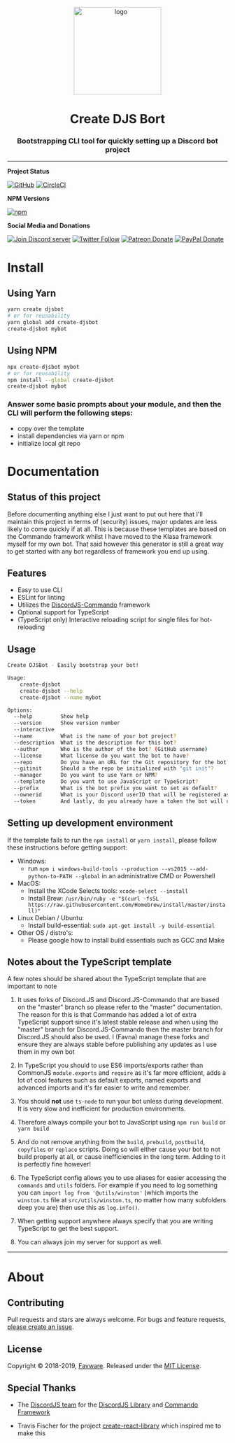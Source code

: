 <div align="center">
  <p>
  <a href="https://favware.tech"><img src="https://cdn.favware.tech/img/create-discordbot.png" height="200" alt="logo"/></a>
  </p>

  <p>
<h1> Create DJS Bort </h1>
<h3> Bootstrapping CLI tool for quickly setting up a Discord bot project </h3>
  </p>

</div>

---

**Project Status**

[![GitHub](https://img.shields.io/github/license/favware/create-djsbot?logo=github&style=flat-square)](https://github.com/favware/create-djsbot/blob/master/LICENSE.md)
[![CircleCI](https://img.shields.io/circleci/build/github/favware/create-djsbot?logo=circleci&style=flat-square)](https://circleci.com/gh/favware/create-djsbot/tree/master)

**NPM Versions**

[![npm](https://img.shields.io/npm/v/create-djsbot?color=crimson&label=create-djsbot%20version&logo=npm&style=flat-square)](https://www.npmjs.com/package/create-djsbot)

**Social Media and Donations**

[![Join Discord server](https://img.shields.io/discord/512303595966824458?color=697EC4&label=Join%20Discord%20Server&logo=discord&logoColor=FDFEFE&style=flat-square)](https://join.favware.tech/)
[![Twitter Follow](https://img.shields.io/twitter/follow/favna_?label=Follow%20@Favna_&logo=twitter&colorB=1DA1F2&style=flat-square)](https://twitter.com/Favna_/follow)
[![Patreon Donate](https://img.shields.io/badge/patreon-donate-brightgreen.svg?label=Donate%20with%20Patreon&logo=patreon&colorB=F96854&style=flat-square&link=https://donate.favware.tech/patreon)](https://donate.favware.tech/patreon)
[![PayPal Donate](https://img.shields.io/badge/paypal-donate-brightgreen.svg?label=Donate%20with%20Paypal&logo=paypal&colorB=00457C&style=flat-square&link=https://donate.favware.tech/paypal)](https://donate.favware.tech/paypal)

# Install

## Using Yarn

```sh
yarn create djsbot
# or for reusability
yarn global add create-djsbot
create-djsbot mybot
```

## Using NPM

```sh
npx create-djsbot mybot
# or for reusability
npm install --global create-djsbot
create-djsbot mybot
```

### Answer some basic prompts about your module, and then the CLI will perform the following steps:

- copy over the template
- install dependencies via yarn or npm
- initialize local git repo

# Documentation

## Status of this project

Before documenting anything else I just want to put out here that I'll maintain this project in terms of (security) issues, major updates are less likely to come quickly if at all. This is because these templates are based on the Commando framework whilst I have moved to the Klasa framework myself for my own bot. That said however this generator is still a great way to get started with any bot regardless of framework you end up using.

## Features

- Easy to use CLI
- ESLint for linting
- Utilizes the [DiscordJS-Commando](https://github.com/discordjs/Commando) framework
- Optional support for TypeScript
- (TypeScript only) Interactive reloading script for single files for hot-reloading

## Usage

```sh
Create DJSBot - Easily bootstrap your bot!

Usage:
    create-djsbot
    create-djsbot --help
    create-djsbot --name mybot

Options:
  --help         Show help                                             [boolean]
  --version      Show version number                                   [boolean]
  --interactive                                                        [default: true]
  --name         What is the name of your bot project?
  --description  What is the description for this bot?
  --author       Who is the author of the bot? (GitHub username)
  --license      What license do you want the bot to have?             [choices: "MIT", "GPL-3.0-or-later", "Apache-2.0", "Unlicense", "MPL-2.0"]
  --repo         Do you have an URL for the Git repository for the bot?
  --gitinit      Should a the repo be initialized with "git init"?
  --manager      Do you want to use Yarn or NPM?                       [choices: "npm", "yarn"]
  --template     Do you want to use JavaScript or TypeScript?          [choices: "javascript", "typescript"]
  --prefix       What is the bot prefix you want to set as default?
  --ownerid      What is your Discord userID that will be registered as the bot owner?
  --token        And lastly, do you already have a token the bot will use?
```

## Setting up development environment

If the template fails to run the `npm install` or `yarn install`, please follow these instructions before getting support:

- Windows:
  - run `npm i windows-build-tools --production --vs2015 --add-python-to-PATH --global` in an administrative CMD or Powershell
- MacOS:
  - Install the XCode Selects tools: `xcode-select --install`
  - Install Brew: `/usr/bin/ruby -e "$(curl -fsSL https://raw.githubusercontent.com/Homebrew/install/master/install)"`
- Linux Debian / Ubuntu:
  - Install build-essential: `sudo apt-get install -y build-essential`
- Other OS / distro's:
  - Please google how to install build essentials such as GCC and Make

## Notes about the TypeScript template

A few notes should be shared about the TypeScript template that are important to note

1. It uses forks of Discord.JS and Discord.JS-Commando that are based on the "master" branch so please refer to the "master" documentation. The reason for this is that Commando has added a lot of extra TypeScript support since it's latest stable release and when using the "master" branch for Discord.JS-Commando then the master branch for Discord.JS should also be used. I (Favna) manage these forks and ensure they are always stable before publishing any updates as I use them in my own bot

2. In TypeScript you should to use ES6 imports/exports rather than CommonJS `module.exports` and `require` as it's far more efficient, adds a lot of cool features such as default exports, named exports and advanced imports and it's far easier to write and remember.

3. You should **not** use `ts-node` to run your bot unless during development. It is very slow and inefficient for production environments.

4. Therefore always compile your bot to JavaScript using `npm run build` or `yarn build`

5. And do not remove anything from the `build`, `prebuild`, `postbuild`, `copyfiles` or `replace` scripts. Doing so will either cause your bot to not build properly at all, or cause inefficiencies in the long term. Adding to it is perfectly fine however!

6. The TypeScript config allows you to use aliases for easier accessing the `commands` and `utils` folders. For example if you need to log something you can `import log from '@utils/winston'` (which imports the `winston.ts` file at `src/utils/winston.ts`, no matter how many subfolders deep you are) then use this as `log.info()`.

7. When getting support anywhere always specify that you are writing TypeScript to get the best support.

8. You can always join my server for support as well.

---

# About

## Contributing

Pull requests and stars are always welcome. For bugs and feature requests, [please create an issue](https://www.github.com/favware/create-djs-bot/issues/new).

## License

Copyright © 2018-2019, [Favware](https://github.com/favware).
Released under the [MIT License](LICENSE.md).

## Special Thanks

- The [DiscordJS team](https://github.com/discordjs/people) for the [DiscordJS Library](https://github.com/discordjs/discord.js) and [Commando Framework](https://github.com/discordjs/Commando)

- Travis Fischer for the project [create-react-library](https://yarnpkg.com/en/package/create-react-library) which inspired me to make this
